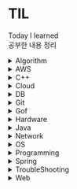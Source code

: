 # TIL
Today I learned  
공부한 내용 정리
<details><summary>Algorithm</summary>

  <blockquote><details><summary>Category</summary>

  - [B-Tree](./Algorithm/Category/B-Tree.md)
  - [BackTracking](./Algorithm/Category/BackTracking.md)
  - [BFS](./Algorithm/Category/BFS.md)
  - [Big-O](./Algorithm/Category/Big-O.md)
  - [Binary Search](./Algorithm/Category/BinarySearch.md)
  - [Binary Search Tree](./Algorithm/Category/BinarySearchTree.md)
  - [Binary Tree](./Algorithm/Category/BinaryTree.md)
  - [DFS](./Algorithm/Category/DFS.md)
  - [Djikstra](./Algorithm/Category/Dijkstra.md)
  - [Graph](./Algorithm/Category/Graph.md)
  - [Hash Table](./Algorithm/Category/HashTable.md)
  - [Linked List](./Algorithm/Category/LinkedList.md)
  - [Queue](./Algorithm/Category/Queue.md)
  - [레드-블랙 트리](./Algorithm/Category/Red-Black-Tree.md)
  - [Sort-요약](./Algorithm/Category/Sort-All-Summury.md)
  - [Bubblesort](./Algorithm/Category/Sort-Bubblesort.md)
  - [Heapsort](./Algorithm/Category/Sort-Heapsort.md)
  - [Insertionsort](./Algorithm/Category/Sort-Insertionsort.md)
  - [Mergesort](./Algorithm/Category/Sort-Mergesort.md)
  - [Quiksort](./Algorithm/Category/Sort-Quiksort.md)
  - [Selectionsort](./Algorithm/Category/Sort-Selectionsort.md)
  - [Stack](./Algorithm/Category/Stack.md)
  </details></blockquote>

  <blockquote><details><summary>알고리즘 오답노트</summary>

  - [가장 긴 증가하는 부분 수열2](./Algorithm/%EC%95%8C%EA%B3%A0%EB%A6%AC%EC%A6%98_%EC%98%A4%EB%8B%B5%EB%85%B8%ED%8A%B8.md/%EA%B0%80%EC%9E%A5%20%EA%B8%B4%20%EC%A6%9D%EA%B0%80%ED%95%98%EB%8A%94%20%EB%B6%80%EB%B6%84%20%EC%88%98%EC%97%B42.md)
  - [두 큐 합 같게 만들기](./Algorithm/%EC%95%8C%EA%B3%A0%EB%A6%AC%EC%A6%98_%EC%98%A4%EB%8B%B5%EB%85%B8%ED%8A%B8.md/%EB%91%90%ED%81%90%ED%95%A9%EA%B0%99%EA%B2%8C%EB%A7%8C%EB%93%A4%EA%B8%B0.md)
  - [병합 저렬](./Algorithm/%EC%95%8C%EA%B3%A0%EB%A6%AC%EC%A6%98_%EC%98%A4%EB%8B%B5%EB%85%B8%ED%8A%B8.md/%EB%B3%91%ED%95%A9%EC%A0%95%EB%A0%AC.md)
  - [보석 도둑](./Algorithm/%EC%95%8C%EA%B3%A0%EB%A6%AC%EC%A6%98_%EC%98%A4%EB%8B%B5%EB%85%B8%ED%8A%B8.md/%EB%B3%B4%EC%84%9D%20%EB%8F%84%EB%91%91.md)
  - [사과 담기 게임](./Algorithm/%EC%95%8C%EA%B3%A0%EB%A6%AC%EC%A6%98_%EC%98%A4%EB%8B%B5%EB%85%B8%ED%8A%B8.md/%EC%82%AC%EA%B3%BC%20%EB%8B%B4%EA%B8%B0%20%EA%B2%8C%EC%9E%84.md)
  - [양궁대회](./Algorithm/%EC%95%8C%EA%B3%A0%EB%A6%AC%EC%A6%98_%EC%98%A4%EB%8B%B5%EB%85%B8%ED%8A%B8.md/%EC%96%91%EA%B6%81%EB%8C%80%ED%9A%8C.md)
  - [잃어버린 괄호](./Algorithm/%EC%95%8C%EA%B3%A0%EB%A6%AC%EC%A6%98_%EC%98%A4%EB%8B%B5%EB%85%B8%ED%8A%B8.md/%EC%9E%83%EC%96%B4%EB%B2%84%EB%A6%B0%20%EA%B4%84%ED%98%B8.md)
  - [재귀를 이용한 조합 구현](./Algorithm/%EC%95%8C%EA%B3%A0%EB%A6%AC%EC%A6%98_%EC%98%A4%EB%8B%B5%EB%85%B8%ED%8A%B8.md/%EC%A1%B0%ED%95%A9.md)
  - [트리의 지름](./Algorithm/%EC%95%8C%EA%B3%A0%EB%A6%AC%EC%A6%98_%EC%98%A4%EB%8B%B5%EB%85%B8%ED%8A%B8.md/%ED%8A%B8%EB%A6%AC%EC%9D%98%EC%A7%80%EB%A6%84.md)
  - [피보나치 수열 구현](./Algorithm/%EC%95%8C%EA%B3%A0%EB%A6%AC%EC%A6%98_%EC%98%A4%EB%8B%B5%EB%85%B8%ED%8A%B8.md/%ED%94%BC%EB%B3%B4%EB%82%98%EC%B9%98%EC%88%98%EC%97%B4.md)
  - [k진수 소수 구하기](./Algorithm/%EC%95%8C%EA%B3%A0%EB%A6%AC%EC%A6%98_%EC%98%A4%EB%8B%B5%EB%85%B8%ED%8A%B8.md/k%EC%A7%84%EC%88%98%EC%86%8C%EC%88%98%EA%B5%AC%ED%95%98%EA%B8%B0.md)
  </details></blockquote>

  - [N-Queen](./Algorithm/N_Queen.md)
  - [퀵정렬이 빠른 이유](./Algorithm/quick_vs_merge.md)
  - [트리 순회](./Algorithm/Tree_Traversal.md)
</details>

<details><summary>AWS</summary>

  - [AWS](./AWS/AWS.md)
  - [S3](./AWS/S3.md)
</details>

<details><summary>C++</summary>

  - [accumulate function](./C%2B%2B/accumulate.md)
  - [binary_search](./C%2B%2B/binary_search.md)
  - [comparator](./C%2B%2B/comparator.md)
  - [cout 소숫점 출력](./C%2B%2B/cout_%EC%86%8C%EC%88%98%EC%A0%90.md)
  - [getline()](./C%2B%2B/getline.md)
  - [heapsort](./C%2B%2B/heapsort.md)
  - [map erase](./C%2B%2B/map_erase.md)
  - [multiset](./C%2B%2B/multiset.md)
  - [priority_queue](./C%2B%2B/priority_queue.md)
  - [substr function speed](./C%2B%2B/speed_substr.md)
  - [split function](./C%2B%2B/split.md)
  - [stringstream function](./C%2B%2B/stringstream.md)
</details>

<details><summary>Cloud</summary>

  - [Cloud](./Cloud/Cloud.md)
  - [Infrastructure as a Service](./Cloud/IaaS.md)
  - [Platform as a Service](./Cloud/PaaS.md)
  - [Software as a Service](./Cloud/SaaS.md)
</details>

<details><summary>DB</summary>

  <blockquote><details><summary>SQL</summary>

  - [DDL](.DB/SQL/DDL.md)
  - [DCL](.DB/SQL/DCL.md)
  - [DML](.DB/SQL/DML.md)
  - [SQL 정리](./DB/SQL/SQL-ALL.md)
  - [SQL - DISTINCT](./DB/SQL/SQL-DISTINCT.md)
  - [SQL - GROUP BY](./DB/SQL/SQL-GROUPBY.md)
  - [SQL - IFNULL](./DB/SQL/SQL-IFNULL.md)
  </details></blockquote>

  - [Data Integrity](./DB/Data_Integrity.md)
  - [Normalization](./DB/Database_Normalization.md)
  - [NoSQL vs RDBMS](./DB/NoSqlVsRdbms.md)
  - [Transaction](./DB/Transaction.md)
</details>

<details><summary>Git</summary>

  - [Fetch vs Pull](./Git/Git_Fetch_Pull.md)
  - [Issue](./Git/GitHub_Issues.md)
  - [MarkDown](./Git/MarkDown-guide.md)
</details>

<details><summary>Gof</summary>

  - [Adapter](./GoF/Adapter.md)
  - [Builder](./GoF/Builder.md)
  - [Factory Method](./GoF/Factory_Method.md)
  - [Singletone](./Gof/Singletone.md)
  - [Strategy](./GoF/Strategy.md)
  - [Template](./GoF/Template.md)
</details>

<details>
<summary>Hardware</summary>

- [Cache](./Hardware/Cache.md)
</details>

<details><summary>Java</summary>

  - [Interface Vs Abstract](./Java/InterfaceVsAbstract.md)
  - [JDBC](./Java/JDBC.md)
  - [JSP Java Server Page](./Java/JSP.md)
  - [Lambda Expression](./Java/LambdaExpression.md)
  - [Servlet](./Java/Servlet.md)
  - [Servlet Container](./Java/ServletContainer.md)
  - [super](./Java/super.md)
</details>

<details><summary>Network</summary>

  <blockquote><details><summary>TCP/IP 4계층</summary>

  - [4 way handshaking](./Network/TCP_IP_4.md/4way_handshake.md)
  - [ISN](./Network/TCP_IP_4.md/ISN.md)
  - [TCP](./Network/TCP_IP_4.md/TCP.md)
  - [UDP](./Network/TCP_IP_4.md/UDP.md)
  </details></blockquote>

  - [API](./Network/API.md)
  - [Cookie & Session](./Network/Cookie_Session.md)
  - [CORS](./Network/CORS.md)
  - [IPv4, IPv6](./Network/IPv4_IPv6.md)
  - [JWT](./Network/JWT.md)
  - [TLS Handshake](./Network/TLS_handshake.md)
  - [Traffic Handling](./Network/Traffic_Handling.md)
  - [XSS & CSRF](./Network/XSS_CSRF.md)
</details>

<details><summary>OS</summary>

  - [Kernel](./OS/Kernel.md)
  - [Questions](./OS/Questions.md)
</details>

<details><summary>Programming</summary>

  - [Agile](./Programming/Agile.md)
  - [Block Chain](./Programming/BlockChain.md)
  - [의존성](./Programming/Dependency.md)
  - [의존성 주입 DI](./Programming/DI.md)
  - [Framework vs Library](./Programming/Framework%26Library.md)
  - [OAuth](./Programming/OAuth.md)
  - [OOP 객체지향 프로그래밍](./Programming/OOP.md)
  - [오버로딩 vs 오버라이딩](./Programming/Overloading_Overriding.md)
  - [SI/SM](./Programming/SI_SM.md)
  - [Stack overflow 오류](./Programming/stack_overflow.md)
  - [static 변수](./Programming/static_variable.md)
  - [동기 비동기](./Programming/Synchronous_Asynchronous.md)
</details>

<details><summary>Spring</summary>

  <blockquote><details><summary>Annotations</summary>

  - [Annotations](./Spring/Annotations/Annotations.md)
  </details></blockquote>

  <blockquote><details><summary>JPA</summary>

  - [Jpa Data Delete](./Spring/JPA/Jpa_Data_Delete.md)
  - [Jpa Relation](./Spring/JPA/Jpa_Relation.md)
  - [JPA](./Spring/JPA/JPA.md)
  - [N+1 문제](./Spring/JPA/N%2B1.md)
  </details></blockquote>

  <blockquote><details><summary>SpringSecurity</summary>

  - [Authentication & Authorization](./Spring/SpringSecurity/Authentication%26Authorization.md)
  - [Spring Security Architecture](./Spring/SpringSecurity/SpringSecurityArchitecture.md)
  </details></blockquote>

  - [Spring Framework 란 무엇인가](./Spring/00_Spring_Framework.md)
  - [AOP](./Spring/AOP.md)
  - [Spring Application Events](./Spring/Spring_Application_Event.md)
  - [Springboot](./Spring/Spring%26SpringBoot.md)
  - [Spring Container](./Spring/SpringContainer.md)
</details>

<details><summary>TroubleShooting</summary>

  - [How To Update Board Files](./TroubleShooting/Board_File_Update.md)
  - [Multiple Chat Message Error](./TroubleShooting/Multiple_Chat_Error.md)
  - [C++ sort 함수 compare 오류](./TroubleShooting/sort_compare.md)
  - [Stomp Disconnection sessionId](./TroubleShooting/Stomp_Disconnect.md)
  - [VisualStudio 와 Boj 서버 차이](./TroubleShooting/VisualStudio_BOJ.md)
  - [Vmmem의 과도한 메모리 점유](./TroubleShooting/Vmmem_high_memory.md)
  - [Websocket and Jwt Authentication](./TroubleShooting/WebSocket_And_Security.md)
</details>
 
<details><summary>Web</summary>

  - [Template Engine](./Web/Template_Engine.md)
  - [WAS Web Application Server](./Web/WAS.md)
  - [Web Architecture](./Web/WebArchitecture.md)
</details>
